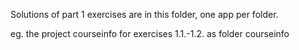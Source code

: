 Solutions of part 1 exercises are in this folder, one app per folder.

eg. the project courseinfo for exercises 1.1.-1.2. as folder courseinfo